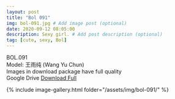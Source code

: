 ```yaml
---
layout: post
title: "Bol 091"
img: bol-091.jpg # Add image post (optional)
date: 2020-09-12 08:05:00
description: Sexy girl. # Add post description (optional)
tag: [cute, sexy, Bol]
---
```

BOL.091  
Model: 王雨纯 (Wang Yu Chun)                                                     
Images in download package have full quality                    
Google Drive [Download Full](http://gestyy.com/eev6ZI)

{% include image-gallery.html folder="/assets/img/bol-091/" %}
